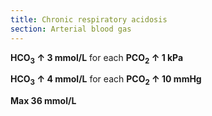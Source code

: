 ```yaml
---
title: Chronic respiratory acidosis
section: Arterial blood gas
---
```


**HCO<sub>3</sub> ↑ 3 mmol/L** for each **PCO<sub>2</sub> ↑ 1 kPa**

**HCO<sub>3</sub> ↑ 4 mmol/L** for each **PCO<sub>2</sub> ↑ 10 mmHg**

**Max 36 mmol/L**
